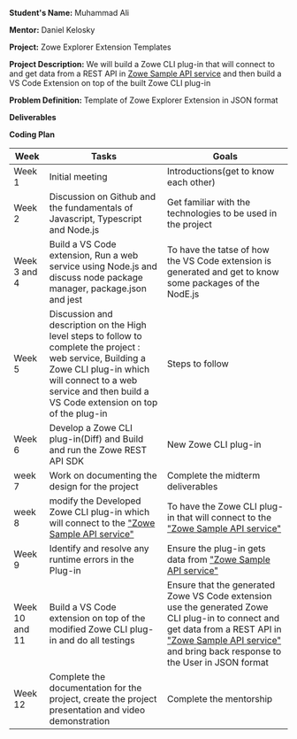 **Student's Name:** Muhammad Ali

**Mentor:** Daniel Kelosky

**Project:** Zowe Explorer Extension Templates

**Project Description:** We will build a Zowe CLI plug-in that will connect to and get data from a REST API in [Zowe Sample API service](https://github.com/zowe/sample-spring-boot-api-service/blob/master/zowe-rest-api-sample-spring/README.md) and then build a VS Code Extension on top of the built Zowe CLI plug-in

**Problem Definition:** Template of Zowe Explorer Extension in JSON format

**Deliverables**

**Coding Plan**

| Week | Tasks | Goals |
|------|-------|-------|
| Week 1| Initial meeting| Introductions(get to know each other) |
| Week 2 | Discussion on Github and the fundamentals of Javascript, Typescript and Node.js | Get familiar with the technologies to be used in the project  |
| Week 3 and 4 | Build a VS Code extension, Run a web service using Node.js and discuss node package manager, package.json and jest |To have the tatse of how the VS Code extension is generated and get to know some packages of the NodE.js|
| Week 5 | Discussion and description on the High level steps to follow to complete the project : web service, Building a Zowe CLI plug-in which will connect to a web service and then build a VS Code extension on top of the plug-in |Steps to follow|
| Week 6 | Develop a Zowe CLI plug-in(Diff) and Build and run the Zowe REST API SDK | New Zowe CLI plug-in |
| week 7 | Work on documenting the design for the project |Complete the midterm deliverables|
| week 8 |modify the Developed Zowe CLI plug-in which will connect to the ["Zowe Sample API service"](https://github.com/zowe/sample-spring-boot-api-service/blob/master/zowe-rest-api-sample-spring/README.md)| To have the Zowe CLI plug-in that will connect to the ["Zowe Sample API service"](https://github.com/zowe/sample-spring-boot-api-service/blob/master/zowe-rest-api-sample-spring/README.md)|
|Week 9| Identify and resolve any runtime errors in the Plug-in | Ensure the plug-in gets data from ["Zowe Sample API service"](https://github.com/zowe/sample-spring-boot-api-service/blob/master/zowe-rest-api-sample-spring/README.md)|
| Week 10 and 11 |Build a VS Code extension on top of the modified Zowe CLI plug-in and do all testings| Ensure that the generated Zowe VS Code extension use the generated Zowe CLI plug-in to connect and get data from a REST API in ["Zowe Sample API service"](https://github.com/zowe/sample-spring-boot-api-service/blob/master/zowe-rest-api-sample-spring/README.md) and bring back response to the User in JSON format |
| Week 12 | Complete the documentation for the project, create the project presentation and video demonstration | Complete the mentorship|
